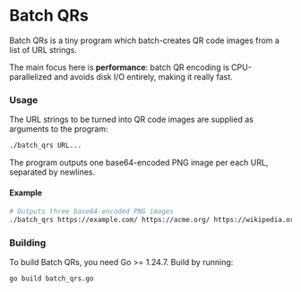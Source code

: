 # Batch QRs

Batch QRs is a tiny program which batch-creates QR code images from a list of URL strings.

The main focus here is **performance**: batch QR encoding is CPU-parallelized and avoids disk I/O entirely, making it really fast.

### Usage

The URL strings to be turned into QR code images are supplied as arguments to the program:

```bash
./batch_qrs URL...
```

The program outputs one base64-encoded PNG image per each URL, separated by newlines.

#### Example

```bash
# Outputs three base64-encoded PNG images
./batch_qrs https://example.com/ https://acme.org/ https://wikipedia.org/
```

### Building

To build Batch QRs, you need Go >= 1.24.7.
Build by running:

```bash
go build batch_qrs.go
```
